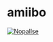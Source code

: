 # amiibo
[![Nopallse](https://circleci.com/gh/nopallse/amiibo.svg?style=svg)](https://circleci.com/gh/nopallse/amiibo)
